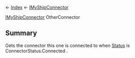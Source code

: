 ← [Index](Api-Index) ← [IMyShipConnector](Sandbox.ModAPI.Ingame.IMyShipConnector)

[IMyShipConnector](Sandbox.ModAPI.Ingame.IMyShipConnector) OtherConnector

## Summary

Gets the connector this one is connected to when [Status](Sandbox.ModAPI.Ingame.IMyShipConnector.Status) is ConnectorStatus.Connected .

